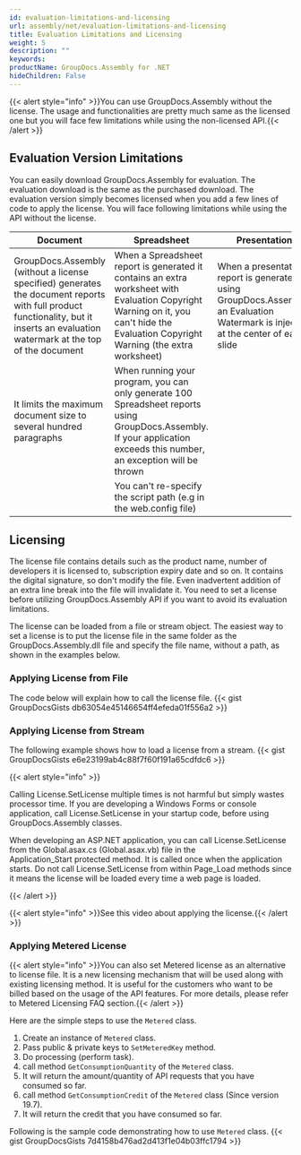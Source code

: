 ```yaml
---
id: evaluation-limitations-and-licensing
url: assembly/net/evaluation-limitations-and-licensing
title: Evaluation Limitations and Licensing
weight: 5
description: ""
keywords: 
productName: GroupDocs.Assembly for .NET
hideChildren: False
---
```

{{< alert style="info" >}}You can use GroupDocs.Assembly without the license. The usage and functionalities are pretty much same as the licensed one but you will face few limitations while using the non-licensed API.{{< /alert >}}

## Evaluation Version Limitations

You can easily download GroupDocs.Assembly for evaluation. The evaluation download is the same as the purchased download. The evaluation version simply becomes licensed when you add a few lines of code to apply the license. You will face following limitations while using the API without the license.  

| Document | Spreadsheet | Presentation |
| --- | --- | --- |
| GroupDocs.Assembly (without a license specified) generates the document reports with full product functionality, but it inserts an evaluation watermark at the top of the document | When a Spreadsheet report is generated it contains an extra worksheet with Evaluation Copyright Warning on it, you can't hide the Evaluation Copyright Warning (the extra worksheet) | When a presentation report is generated using GroupDocs.Assembly, an Evaluation Watermark is injected at the center of each slide |
| It limits the maximum document size to several hundred paragraphs | When running your program, you can only generate 100 Spreadsheet reports using GroupDocs.Assembly. If your application exceeds this number, an exception will be thrown |  |
|  | You can't re-specify the script path (e.g in the web.config file) |  |

## Licensing 

The license file contains details such as the product name, number of developers it is licensed to, subscription expiry date and so on. It contains the digital signature, so don't modify the file. Even inadvertent addition of an extra line break into the file will invalidate it. You need to set a license before utilizing GroupDocs.Assembly API if you want to avoid its evaluation limitations. 

The license can be loaded from a file or stream object. The easiest way to set a license is to put the license file in the same folder as the GroupDocs.Assembly.dll file and specify the file name, without a path, as shown in the examples below.

### Applying License from File

The code below will explain how to call the license file.
{{< gist GroupDocsGists db63054e45146654ff4efeda01f556a2 >}}

### Applying License from Stream

The following example shows how to load a license from a stream.
{{< gist GroupDocsGists e6e23199ab4c88f7f60f191a65cdfdc6 >}}

{{< alert style="info" >}}

Calling License.SetLicense multiple times is not harmful but simply wastes processor time. If you are developing a Windows Forms or console application, call License.SetLicense in your startup code, before using GroupDocs.Assembly classes.

When developing an ASP.NET application, you can call License.SetLicense from the Global.asax.cs (Global.asax.vb) file in the Application_Start protected method. It is called once when the application starts. Do not call License.SetLicense from within Page_Load methods since it means the license will be loaded every time a web page is loaded.

{{< /alert >}}

{{< alert style="info" >}}See this video about applying the license.{{< /alert >}}

### Applying Metered License

{{< alert style="info" >}}You can also set Metered license as an alternative to license file. It is a new licensing mechanism that will be used along with existing licensing method. It is useful for the customers who want to be billed based on the usage of the API features. For more details, please refer to Metered Licensing FAQ section.{{< /alert >}}

Here are the simple steps to use the `Metered` class.

1.  Create an instance of `Metered` class.
2.  Pass public & private keys to `SetMeteredKey` method.
3.  Do processing (perform task).
4.  call method `GetConsumptionQuantity` of the `Metered` class.
5.  It will return the amount/quantity of API requests that you have consumed so far.
6.  call method `GetConsumptionCredit` of the `Metered` class (Since version 19.7).
7.  It will return the credit that you have consumed so far.

Following is the sample code demonstrating how to use `Metered` class.
{{< gist GroupDocsGists 7d4158b476ad2d413f1e04b03ffc1794 >}}